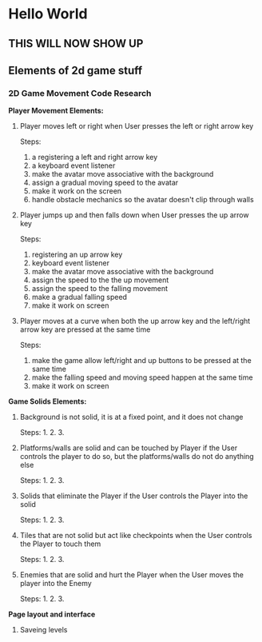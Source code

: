 # Hello World

## THIS WILL NOW SHOW UP

## Elements of 2d game stuff
### 2D Game Movement Code Research

**Player Movement Elements:**

1. Player moves left or right when User presses the left or right arrow key
   
   Steps:
   1. a registering a left and right arrow key
   2. a keyboard event listener
   3. make the avatar move associative with the background
   4. assign a gradual moving speed to the avatar
   5. make it work on the screen
   6. handle obstacle mechanics so the avatar doesn't clip through walls
   
2. Player jumps up and then falls down when User presses the up arrow key
 
   Steps:
   1. registering an up arrow key
   2. keyboard event listener
   3. make the avatar move associative with the background
   4. assign the speed to the the up movement
   5. assign the speed to the falling movement
   6. make a gradual falling speed
   7. make it work on screen

3. Player moves at a curve when both the up arrow key and the left/right arrow key are pressed at the same time

   Steps:
   1. make the game allow left/right and up buttons to be pressed at the same time
   2. make the falling speed and moving speed happen at the same time
   3. make it work on screen

   
**Game Solids Elements:**

1. Background is not solid, it is at a fixed point, and it does not change

      Steps:
      1. 
      2. 
      3. 
   
2. Platforms/walls are solid and can be touched by Player if the User controls the player to do so, but the platforms/walls do not do anything else
      
      Steps:
      1. 
      2. 
      3. 


4. Solids that eliminate the Player if the User controls the Player into the solid

      Steps:
      1. 
      2. 
      3. 

5. Tiles that are not solid but act like checkpoints when the User controls the Player to touch them

      Steps: 
      1. 
      2. 
      3. 

6. Enemies that are solid and hurt the Player when the User moves the player into the Enemy

      Steps:
      1. 
      2. 
      3. 

**Page layout and interface**

1. Saveing levels 
